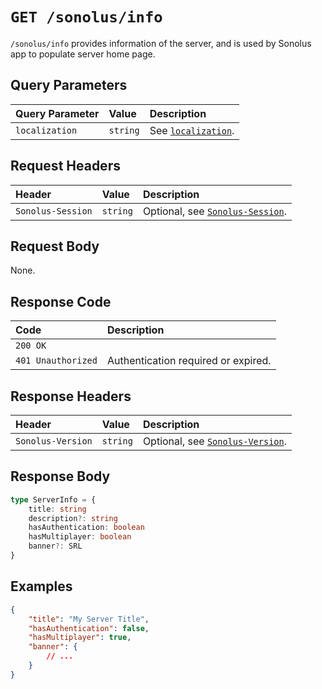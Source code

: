 # `GET /sonolus/info`

`/sonolus/info` provides information of the server, and is used by Sonolus app to populate server home page.

## Query Parameters

| Query Parameter | Value    | Description                                                |
| :-------------- | :------- | :--------------------------------------------------------- |
| `localization`  | `string` | See [`localization`](../query-parameters/localization.md). |

## Request Headers

| Header            | Value    | Description                                                       |
| :---------------- | :------- | :---------------------------------------------------------------- |
| `Sonolus-Session` | `string` | Optional, see [`Sonolus-Session`](../headers/sonolus-session.md). |

## Request Body

None.

## Response Code

| Code               | Description                         |
| :----------------- | :---------------------------------- |
| `200 OK`           |                                     |
| `401 Unauthorized` | Authentication required or expired. |

## Response Headers

| Header            | Value    | Description                                                       |
| :---------------- | :------- | :---------------------------------------------------------------- |
| `Sonolus-Version` | `string` | Optional, see [`Sonolus-Version`](../headers/sonolus-version.md). |

## Response Body

```ts
type ServerInfo = {
    title: string
    description?: string
    hasAuthentication: boolean
    hasMultiplayer: boolean
    banner?: SRL
}
```

## Examples

```json
{
    "title": "My Server Title",
    "hasAuthentication": false,
    "hasMultiplayer": true,
    "banner": {
        // ...
    }
}
```
